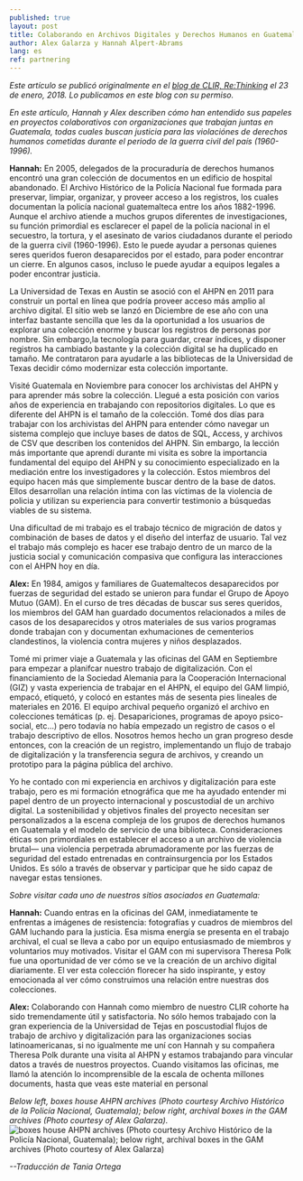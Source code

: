 ```yaml
---
published: true
layout: post
title: Colaborando en Archivos Digitales y Derechos Humanos en Guatemala
author: Alex Galarza y Hannah Alpert-Abrams
lang: es
ref: partnering
---
```

*Este artículo se publicó originalmente en el [blog de CLIR, Re:Thinking](https://www.clir.org/2018/01/partnering-digital-archives-human-rights-guatemala/) el 23 de enero, 2018. Lo publicamos en este blog con su permiso.*

*En este artículo, Hannah y Alex describen cómo han entendido sus papeles en proyectos colaborativos con organizaciones que trabajan juntas en Guatemala, todas cuales buscan justicia para las violaciónes de derechos humanos cometidas durante el periodo de la guerra civil del país (1960-1996).* 

**Hannah:** En 2005, delegados de la procuraduría de derechos humanos encontró una gran colección  de documentos en un edificio de hospital abandonado. El Archivo Histórico de la Policía Nacional fue formada para preservar, limpiar, organizar, y proveer acceso a los registros, los cuales documentan la policía nacional guatemalteca entre los años 1882-1996. Aunque el archivo atiende a muchos grupos diferentes de investigaciones, su función primordial es esclarecer el papel de la policía nacional in el secuestro, la tortura, y el asesinato de varios ciudadanos durante el periodo de la guerra civil (1960-1996). Esto le puede ayudar a personas quienes seres queridos fueron desaparecidos por el estado, para poder encontrar un cierre. En algunos casos, incluso le puede ayudar a equipos legales a poder encontrar justicia. 

La Universidad de Texas en Austin se asoció con el AHPN en 2011 para construir un portal en línea que podría proveer acceso más amplio al archivo digital. El sitio web se lanzó en Diciembre de ese año con una interfaz bastante sencilla que les da la oportunidad a los usuarios de explorar una colección enorme y buscar los registros de personas por nombre. Sin embargo,la tecnología para guardar, crear índices, y disponer registros ha cambiado bastante y la colección digital se ha duplicado en tamaño. Me contrataron para ayudarle a las bibliotecas de la Universidad de Texas decidir cómo modernizar esta colección importante.

Visité Guatemala en Noviembre para conocer los archivistas del AHPN y para aprender más sobre la colección. Llegué a esta posición con varios años de experiencia en trabajando con repositorios digitales. Lo que es diferente del AHPN is el tamaño de la colección. Tomé dos días para trabajar con los archivistas del AHPN para entender cómo navegar un sistema complejo que incluye bases de datos de SQL, Access, y archivos de CSV que describen los contenidos del AHPN. Sin embargo, la lección más importante que aprendí durante mi visita es sobre la importancia fundamental del equipo del AHPN y su conocimiento especializado en la mediación entre los investigadores y la colección. Estos miembros del equipo hacen más que simplemente buscar dentro de la base de datos. Ellos desarrollan una relación íntima con las víctimas de la violencia de policia y utilizan su experiencia para convertir testimonio a búsquedas viables de su sistema.

Una dificultad de mi trabajo es el trabajo técnico de migración de datos y combinación de bases de datos y el diseño del interfaz de usuario. Tal vez el trabajo más complejo es hacer ese trabajo dentro de un marco de la justicia social y comunicación compasiva que configura las interacciones con el AHPN hoy en día. 

**Alex:** En 1984, amigos y familiares de Guatemaltecos desaparecidos por fuerzas de seguridad del estado se unieron para fundar el Grupo de Apoyo Mutuo (GAM). En el curso de tres décadas de buscar sus seres queridos, los miembros del GAM han guardado documentos relacionados a miles de casos de los desaparecidos y otros materiales de sus varios programas donde trabajan con y documentan exhumaciones de cementerios clandestinos, la violencia contra mujeres y niños desplazados. 

Tomé mi primer viaje a Guatemala y las oficinas del GAM en Septiembre para empezar a planifcar nuestro trabajo de digitalización. Con el financiamiento de la Sociedad Alemania para la Cooperación Internacional (GIZ) y vasta experiencia de trabajar en el AHPN, el equipo del GAM limpió, empacó, etiquetó, y colocó en estantes más de sesenta pies lineales de materiales en 2016. El  equipo archival pequeño organizó el archivo en colecciones temáticas (p. ej. Desapariciones, programas de apoyo psico-social, etc…) pero todavía no había empezado un registro de casos o el trabajo descriptivo de ellos. Nosotros hemos hecho un gran progreso desde entonces, con la creación de un registro, implementando un flujo de trabajo de digitalización y la transferencia segura de archivos, y creando un prototipo para la página pública del archivo.

Yo he contado con mi experiencia en archivos y digitalización para este trabajo, pero es mi formación etnográfica que me ha ayudado entender mi papel dentro de un proyecto internacional y poscustodial de un archivo digital. La sostenibilidad y objetivos finales del proyecto necesitan ser personalizados a la escena compleja de los grupos de derechos humanos en Guatemala y el modelo de servicio de una biblioteca. Consideraciones éticas son primordiales en establecer el acceso a un archivo de violencia brutal— una violencia perpetrada abrumadoramente por las fuerzas de seguridad del estado entrenadas en contrainsurgencia por los Estados Unidos. Es sólo a través de observar y participar que he sido capaz de navegar estas tensiones. 

*Sobre visitar cada uno de nuestros sitios asociados en Guatemala:*

**Hannah:** Cuando entras en la oficinas del GAM, inmediatamente te enfrentas a imágenes de resistencia: fotografías y cuadros de miembros del GAM luchando para la justicia. Esa misma energía se presenta en el trabajo archival, el cual se lleva a cabo por un equipo entusiasmado de miembros y voluntarios muy motivados. Visitar el GAM con mi supervisora Theresa Polk fue una oportunidad de ver cómo se ve la creación de un archivo digital diariamente. El ver esta colección florecer ha sido inspirante, y estoy emocionada al ver cómo construimos una relación entre nuestras dos colecciones. 

**Alex:** Colaborando con Hannah como miembro de nuestro CLIR cohorte ha sido tremendamente útil y satisfactoria. No sólo hemos trabajado con la gran experiencia de la Universidad de Tejas en poscustodial flujos de trabajo de archivo y digitalización para las organizaciones socias latinoamericanas, si no igualmente me uní con Hannah y su compañera Theresa Polk durante una visita al AHPN y estamos trabajando para vincular datos a través de nuestros proyectos. Cuando visitamos las oficinas, me llamó la atención lo incomprensible de la escala de ochenta millones documents, hasta que veas este material en personal 

_Below left, boxes house AHPN archives (Photo courtesy Archivo Histórico de la Policía Nacional, Guatemala); below right, archival boxes in the GAM archives (Photo courtesy of Alex Galarza)._
![boxes house AHPN archives (Photo courtesy Archivo Histórico de la Policía Nacional, Guatemala); below right, archival boxes in the GAM archives (Photo courtesy of Alex Galarza)]({{site.baseurl}}/images/boxes.jpg)

*--Traducción de Tania Ortega*
